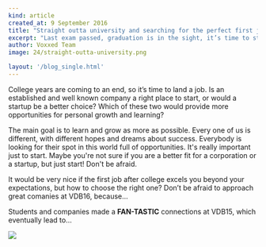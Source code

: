 ```yaml
---
kind: article
created_at: 9 September 2016
title: "Straight outta university and searching for the perfect first job?"
excerpt: "Last exam passed, graduation is in the sight, it’s time to start looking for a job"
author: Voxxed Team
image: 24/straight-outta-university.png

layout: '/blog_single.html'
---
```


College years are coming to an end, so it’s time to land a job. Is an established and well known company a right place to start, or would a startup be a better choice? Which of these two would provide more opportunities for personal growth and learning? 

The main goal is to learn and grow as more as possible. Every one of us is different, with different hopes and dreams about success. Everybody is looking for their spot in this world full of opportunities. It's really important just to start. Maybe you're not sure if you are a better fit for a corporation or a startup, but just start! Don't be afraid. 

It would be very nice if the first job after college excels you beyond your expectations, but how to choose the right one? Don’t be afraid to approach great comanies at VDB16, because...

Students and companies made a **FAN-TASTIC** connections at VDB15, which eventually lead to…

![](../24/vdbimpact_3.png)

